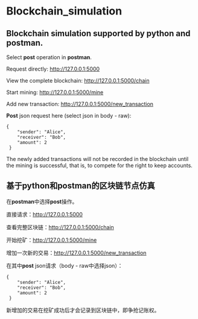 # Blockchain_simulation

## Blockchain simulation supported by python and postman. 

Select **post** operation in **postman**.

Request directly: http://127.0.0.1:5000

View the complete blockchain: http://127.0.0.1:5000/chain

Start mining: http://127.0.0.1:5000/mine

Add new transaction: http://127.0.0.1:5000/new_transaction

**Post** json request here (select json in body - raw):
```
{
    "sender": "Alice",
    "receiver": "Bob",
    "amount": 2
 }
```
The newly added transactions will not be recorded in the blockchain until the mining is successful, that is, to compete for the right to keep accounts.


## 基于python和postman的区块链节点仿真

在**postman**中选择**post**操作。

直接请求：http://127.0.0.1:5000

查看完整区块链：http://127.0.0.1:5000/chain

开始挖矿：http://127.0.0.1:5000/mine

增加一次新的交易：http://127.0.0.1:5000/new_transaction

在其中**post** json请求（body - raw中选择json）：
```
{
    "sender": "Alice",
    "receiver": "Bob",
    "amount": 2
 }
```

新增加的交易在挖矿成功后才会记录到区块链中，即争抢记账权。
